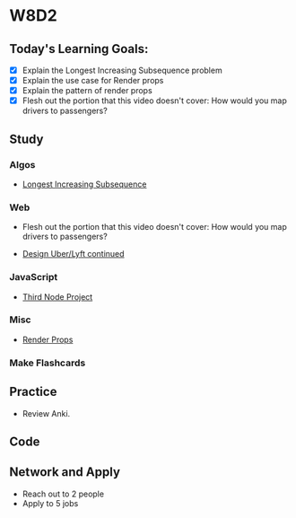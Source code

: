 # W8D2

## Today's Learning Goals:

- [x] Explain the Longest Increasing Subsequence problem
- [x] Explain the use case for Render props
- [x] Explain the pattern of render props
- [x] Flesh out the portion that this video doesn't cover: How would you map drivers to passengers?

## Study

### Algos

* [Longest Increasing Subsequence](https://www.geeksforgeeks.org/longest-increasing-subsequence/)

### Web
- Flesh out the portion that this video doesn't cover: How would you map drivers to passengers?
* [Design Uber/Lyft continued](https://www.youtube.com/watch?v=J3DY3Te3A_A)

### JavaScript

* [Third Node Project](https://github.com/Pklong/blog-party-usa)

### Misc

* [Render Props](https://reacttraining.com/patterns/)

### Make Flashcards

## Practice

* Review Anki.

## Code

## Network and Apply

* Reach out to 2 people
* Apply to 5 jobs
